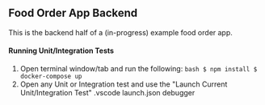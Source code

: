 ## Food Order App Backend
This is the backend half of a (in-progress) example food order app.

#### Running Unit/Integration Tests
1. Open terminal window/tab and run the following:
`bash
$ npm install
$ docker-compose up
`
2. Open any Unit or Integration test and use the "Launch Current Unit/Integration Test" .vscode launch.json debugger